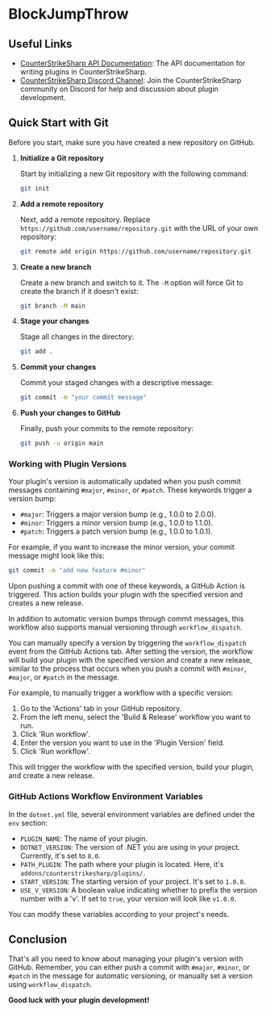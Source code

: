 # BlockJumpThrow

## Useful Links

- [CounterStrikeSharp API Documentation](https://docs.cssharp.dev/api/CounterStrikeSharp.API.html): The API documentation for writing plugins in CounterStrikeSharp.
- [CounterStrikeSharp Discord Channel](https://discord.gg/tfPyCqyCPv): Join the CounterStrikeSharp community on Discord for help and discussion about plugin development.

## Quick Start with Git

Before you start, make sure you have created a new repository on GitHub.

1. **Initialize a Git repository**

   Start by initializing a new Git repository with the following command:

   ```bash
   git init
   ```

2. **Add a remote repository**

   Next, add a remote repository. Replace `https://github.com/username/repository.git` with the URL of your own repository:

   ```bash
   git remote add origin https://github.com/username/repository.git
   ```

3. **Create a new branch**

   Create a new branch and switch to it. The `-M` option will force Git to create the branch if it doesn't exist:

   ```bash
   git branch -M main
   ```

4. **Stage your changes**

   Stage all changes in the directory:

   ```bash
   git add .
   ```

5. **Commit your changes**

   Commit your staged changes with a descriptive message:

   ```bash
   git commit -m "your commit message"
   ```

6. **Push your changes to GitHub**

   Finally, push your commits to the remote repository:

   ```bash
   git push -u origin main
   ```

### Working with Plugin Versions

Your plugin's version is automatically updated when you push commit messages containing `#major`, `#minor`, or `#patch`. These keywords trigger a version bump:

- `#major`: Triggers a major version bump (e.g., 1.0.0 to 2.0.0).
- `#minor`: Triggers a minor version bump (e.g., 1.0.0 to 1.1.0).
- `#patch`: Triggers a patch version bump (e.g., 1.0.0 to 1.0.1).

For example, if you want to increase the minor version, your commit message might look like this:

```bash
git commit -m "add new feature #minor"
```

Upon pushing a commit with one of these keywords, a GitHub Action is triggered. This action builds your plugin with the specified version and creates a new release.

In addition to automatic version bumps through commit messages, this workflow also supports manual versioning through `workflow_dispatch`.

You can manually specify a version by triggering the `workflow_dispatch` event from the GitHub Actions tab. After setting the version, the workflow will build your plugin with the specified version and create a new release, similar to the process that occurs when you push a commit with `#minor`, `#major`, or `#patch` in the message.

For example, to manually trigger a workflow with a specific version:

1. Go to the 'Actions' tab in your GitHub repository.
2. From the left menu, select the 'Build & Release' workflow you want to run.
3. Click 'Run workflow'.
4. Enter the version you want to use in the 'Plugin Version' field.
5. Click 'Run workflow'.

This will trigger the workflow with the specified version, build your plugin, and create a new release.

### GitHub Actions Workflow Environment Variables

In the `dotnet.yml` file, several environment variables are defined under the `env` section:

- `PLUGIN_NAME`: The name of your plugin.
- `DOTNET_VERSION`: The version of .NET you are using in your project. Currently, it's set to `8.0`.
- `PATH_PLUGIN`: The path where your plugin is located. Here, it's `addons/counterstrikesharp/plugins/`.
- `START_VERSION`: The starting version of your project. It's set to `1.0.0`.
- `USE_V_VERSION`: A boolean value indicating whether to prefix the version number with a 'v'. If set to `true`, your version will look like `v1.0.0`.
  
You can modify these variables according to your project's needs.

## Conclusion

That's all you need to know about managing your plugin's version with GitHub. Remember, you can either push a commit with `#major`, `#minor`, or `#patch` in the message for automatic versioning, or manually set a version using `workflow_dispatch`.

**Good luck with your plugin development!**
